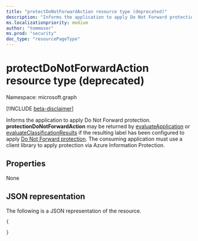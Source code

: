 ```yaml
---
title: "protectDoNotForwardAction resource type (deprecated)"
description: "Informs the application to apply Do Not Forward protection."
ms.localizationpriority: medium
author: "tommoser"
ms.prod: "security"
doc_type: "resourcePageType"
---
```


# protectDoNotForwardAction resource type (deprecated)

Namespace: microsoft.graph

[!INCLUDE [beta-disclaimer](../../includes/beta-disclaimer.md)]

Informs the application to apply Do Not Forward protection. **protectionDoNotForwardAction** may be returned by [evaluateApplication](../api/informationprotectionlabel-evaluateapplication.md) or [evaluateClassificationResults](../api/informationprotectionlabel-evaluateclassificationresults.md) if the resulting label has been configured to apply [Do Not Forward protection](/azure/information-protection/configure-usage-rights#do-not-forward-option-for-emails). The consuming application must use a client library to apply protection via Azure Information Protection.

## Properties

None

## JSON representation

The following is a JSON representation of the resource.

<!-- {
  "blockType": "resource",
  "optionalProperties": [

  ],
  "@odata.type": "microsoft.graph.protectDoNotForwardAction",
  "baseType": "microsoft.graph.informationProtectionAction"
}-->

```json
{
  
}
```

<!-- uuid: 16cd6b66-4b1a-43a1-adaf-3a886856ed98
2019-02-04 14:57:30 UTC -->
<!-- {
  "type": "#page.annotation",
  "description": "protectDoNotForwardAction resource",
  "keywords": "",
  "section": "documentation",
  "tocPath": ""
}-->
